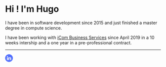 <!--
**Hrafven/hrafven** is a ✨ _special_ ✨ repository because its `README.md` (this file) appears on your GitHub profile.

Here are some ideas to get you started:

- 🔭 I’m currently working on ...
- 🌱 I’m currently learning ...
- 👯 I’m looking to collaborate on ...
- 🤔 I’m looking for help with ...
- 💬 Ask me about ...
- 📫 How to reach me: ...
- 😄 Pronouns: ...
- ⚡ Fun fact: ...
-->

# Hi ! I'm Hugo

I have been in software development since 2015 and just finished a master degree in compute science.

I have been working with [iCom Business Services](https://icom-cloud.com/) since April 2019 in a 10 weeks intership and a one year in a pre-professional contract.

----

<a href="https://www.linkedin.com/in/hugo-bidois-hrafven/" target="_blank"><img src="linkedin.png" alt="Find me on LinkedIn" width="25px"/></a>
